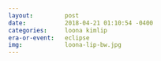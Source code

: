 ```yaml
---
layout:         post
date:           2018-04-21 01:10:54 -0400
categories:     loona kimlip
era-or-event:   eclipse
img:            loona-lip-bw.jpg
---
```

